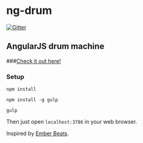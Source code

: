 ng-drum
=======

[![Gitter](https://badges.gitter.im/Join%20Chat.svg)](https://gitter.im/RoryDH/ng-drum?utm_source=badge&utm_medium=badge&utm_campaign=pr-badge&utm_content=badge)

AngularJS drum machine
----------------------
###[Check it out here!](http://drum.rory.ie/)


### Setup

`npm install`


`npm install -g gulp`


`gulp`


Then just open `localhost:3786` in your web browser.

Inspired by [Ember Beats](https://github.com/GavinJoyce/ember-beats).
